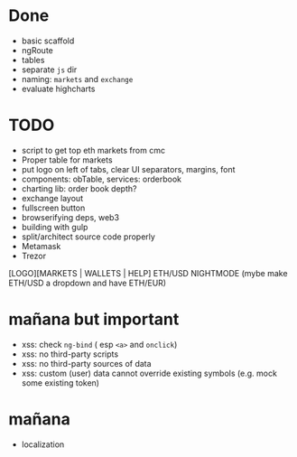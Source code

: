 # Done

* basic scaffold
* ngRoute
* tables
* separate `js` dir
* naming: `markets` and `exchange`
* evaluate highcharts

# TODO
* script to get top eth markets from cmc
* Proper table for markets
* put logo on left of tabs, clear UI separators, margins, font
* components: obTable, services: orderbook 
* charting lib: order book depth?
* exchange layout
* fullscreen button
* browserifying deps, web3
* building with gulp
* split/architect source code properly
* Metamask
* Trezor


[LOGO][MARKETS | WALLETS | HELP]          ETH/USD  NIGHTMODE
(mybe make ETH/USD a dropdown and have ETH/EUR)

# mañana but important

* xss: check `ng-bind` ( esp `<a>` and `onclick`)
* xss: no third-party scripts
* xss: no third-party sources of data
* xss: custom (user) data cannot override existing symbols (e.g. mock some existing token)

# mañana
* localization
